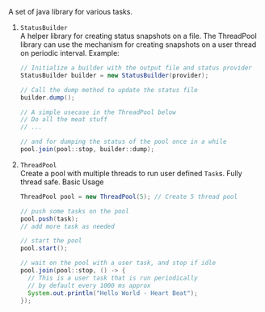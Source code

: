 A set of java library for various tasks.

1. <code>StatusBuilder</code><br>
   A helper library for creating status snapshots on a file.
   The ThreadPool library can use the mechanism for creating
   snapshots on a user thread on periodic interval. Example:
   ```java
   // Initialize a builder with the output file and status provider
   StatusBuilder builder = new StatusBuilder(provider);

   // Call the dump method to update the status file
   builder.dump();

   // A simple usecase in the ThreadPool below
   // Do all the meat stuff
   // ...

   // and for dumping the status of the pool once in a while
   pool.join(pool::stop, builder::dump);
   ```

1. <code>ThreadPool</code><br>
   Create a pool with multiple threads to run user defined
   <code>Task</code>s. Fully thread safe. Basic Usage
   ```java
   ThreadPool pool = new ThreadPool(5); // Create 5 thread pool

   // push some tasks on the pool
   pool.push(task);
   // add more task as needed

   // start the pool
   pool.start();

   // wait on the pool with a user task, and stop if idle
   pool.join(pool::stop, () -> {
     // This is a user task that is run periodically
     // by default every 1000 ms approx
     System.out.println("Hello World - Heart Beat");
   });
   ```